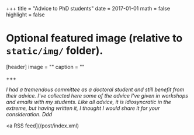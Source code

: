 +++
title = "Advice to PhD students"
date = 2017-01-01
math = false
highlight = false

# Optional featured image (relative to `static/img/` folder).
[header]
image = ""
caption = ""

+++

*I had a tremendous committee as a doctoral student and still benefit from their advice. I've collected here some of the advice I've given in workshops and emails with my students. Like all advice, it is idiosyncratic in the extreme, but having written it, I thought I would share it for your consideration. Ddd*

<a RSS feed](/post/index.xml)

